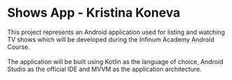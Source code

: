 # Shows App - Kristina Koneva
This project represents an Android application 
used for listing and watching TV shows which will be developed 
during the Infinum Academy Android Course. <br /> <br />
The application will be built using Kotlin as the language of choice, 
Android Studio as the official IDE and MVVM as the application architecture.